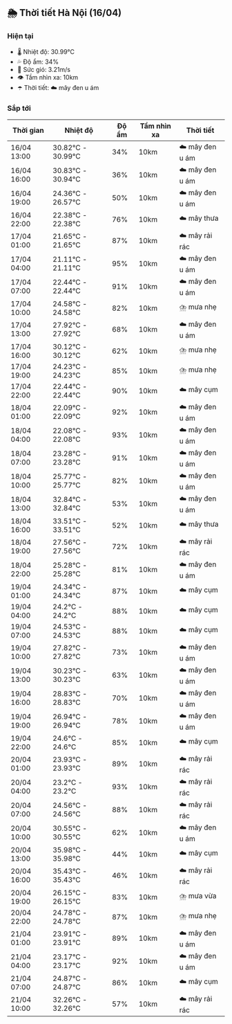 ## 🌦️ Thời tiết Hà Nội (16/04)

### Hiện tại

- 🌡️ Nhiệt độ: 30.99℃
- 💦 Độ ẩm: 34%
- 💨 Sức gió: 3.21m/s
- 👁️ Tầm nhìn xa: 10km
- ☂️ Thời tiết: ☁️ mây đen u ám

### Sắp tới

| Thời gian | Nhiệt độ | Độ ẩm | Tầm nhìn xa | Thời tiết |
| --- | --- | --- | --- | --- |
| 16/04 13:00 | 30.82℃ - 30.99℃ | 34% | 10km | ☁️ mây đen u ám |
| 16/04 16:00 | 30.83℃ - 30.94℃ | 36% | 10km | ☁️ mây đen u ám |
| 16/04 19:00 | 24.36℃ - 26.57℃ | 50% | 10km | ☁️ mây đen u ám |
| 16/04 22:00 | 22.38℃ - 22.38℃ | 76% | 10km | ☁️ mây thưa |
| 17/04 01:00 | 21.65℃ - 21.65℃ | 87% | 10km | ☁️ mây rải rác |
| 17/04 04:00 | 21.11℃ - 21.11℃ | 95% | 10km | ☁️ mây đen u ám |
| 17/04 07:00 | 22.44℃ - 22.44℃ | 91% | 10km | ☁️ mây đen u ám |
| 17/04 10:00 | 24.58℃ - 24.58℃ | 82% | 10km | ⛈️ mưa nhẹ |
| 17/04 13:00 | 27.92℃ - 27.92℃ | 68% | 10km | ☁️ mây đen u ám |
| 17/04 16:00 | 30.12℃ - 30.12℃ | 62% | 10km | ⛈️ mưa nhẹ |
| 17/04 19:00 | 24.23℃ - 24.23℃ | 85% | 10km | ⛈️ mưa nhẹ |
| 17/04 22:00 | 22.44℃ - 22.44℃ | 90% | 10km | ☁️ mây cụm |
| 18/04 01:00 | 22.09℃ - 22.09℃ | 92% | 10km | ☁️ mây đen u ám |
| 18/04 04:00 | 22.08℃ - 22.08℃ | 93% | 10km | ☁️ mây đen u ám |
| 18/04 07:00 | 23.28℃ - 23.28℃ | 91% | 10km | ☁️ mây đen u ám |
| 18/04 10:00 | 25.77℃ - 25.77℃ | 82% | 10km | ☁️ mây đen u ám |
| 18/04 13:00 | 32.84℃ - 32.84℃ | 53% | 10km | ☁️ mây đen u ám |
| 18/04 16:00 | 33.51℃ - 33.51℃ | 52% | 10km | ☁️ mây thưa |
| 18/04 19:00 | 27.56℃ - 27.56℃ | 72% | 10km | ☁️ mây rải rác |
| 18/04 22:00 | 25.28℃ - 25.28℃ | 81% | 10km | ☁️ mây đen u ám |
| 19/04 01:00 | 24.34℃ - 24.34℃ | 87% | 10km | ☁️ mây cụm |
| 19/04 04:00 | 24.2℃ - 24.2℃ | 88% | 10km | ☁️ mây cụm |
| 19/04 07:00 | 24.53℃ - 24.53℃ | 88% | 10km | ☁️ mây cụm |
| 19/04 10:00 | 27.82℃ - 27.82℃ | 73% | 10km | ☁️ mây đen u ám |
| 19/04 13:00 | 30.23℃ - 30.23℃ | 63% | 10km | ☁️ mây đen u ám |
| 19/04 16:00 | 28.83℃ - 28.83℃ | 70% | 10km | ☁️ mây đen u ám |
| 19/04 19:00 | 26.94℃ - 26.94℃ | 78% | 10km | ☁️ mây đen u ám |
| 19/04 22:00 | 24.6℃ - 24.6℃ | 85% | 10km | ☁️ mây cụm |
| 20/04 01:00 | 23.93℃ - 23.93℃ | 89% | 10km | ☁️ mây rải rác |
| 20/04 04:00 | 23.2℃ - 23.2℃ | 93% | 10km | ☁️ mây rải rác |
| 20/04 07:00 | 24.56℃ - 24.56℃ | 88% | 10km | ☁️ mây rải rác |
| 20/04 10:00 | 30.55℃ - 30.55℃ | 62% | 10km | ☁️ mây đen u ám |
| 20/04 13:00 | 35.98℃ - 35.98℃ | 44% | 10km | ☁️ mây cụm |
| 20/04 16:00 | 35.43℃ - 35.43℃ | 46% | 10km | ☁️ mây rải rác |
| 20/04 19:00 | 26.15℃ - 26.15℃ | 83% | 10km | ⛈️ mưa vừa |
| 20/04 22:00 | 24.78℃ - 24.78℃ | 87% | 10km | ⛈️ mưa nhẹ |
| 21/04 01:00 | 23.91℃ - 23.91℃ | 89% | 10km | ☁️ mây đen u ám |
| 21/04 04:00 | 23.17℃ - 23.17℃ | 92% | 10km | ☁️ mây đen u ám |
| 21/04 07:00 | 24.87℃ - 24.87℃ | 86% | 10km | ☁️ mây cụm |
| 21/04 10:00 | 32.26℃ - 32.26℃ | 57% | 10km | ☁️ mây rải rác |
